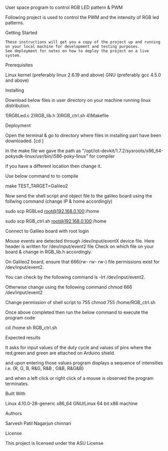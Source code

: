User space program to control RGB LED pattern & PWM

   Following project is used to control the PWM and the intensity of RGB led patterns.

Getting Started

    These instructions will get you a copy of the project up and running on your local machine for development and testing purposes. 
    See deployment for notes on how to deploy the project on a live system.

Prerequisites

  Linux kernel (preferably linux 2.6.19 and above)
  GNU (preferably gcc 4.5.0 and above)

Installing

Download below files in user directory on your machine running linux distribution.

   1)RGBLed.c
   2)RGB_lib.h
   3)RGB_ctrl.sh
   4)Makefile


Deployment

   Open the terminal & go to directory where files in installing part have been downloaded. [cd <Directory name>] 

   In the make file we gave the path as "/opt/iot-devkit/1.7.2/sysroots/x86_64-pokysdk-linux/usr/bin/i586-poky-linux" for compiler

   if you have a different location then change it.
   
   Use below command to to compile 
 
   make TEST_TARGET=Galileo2

   Now send the shell script and object file to the galileo
   board using the follwing command (change IP & home
   accordingly)

   sudo scp RGBLed root@192.168.0.100:/home

   sudo scp RGB_ctrl.sh root@192.168.0.100:/home

   Connect to Galileo board with root login

   Mouse events are detected through /dev/input/eventX device
   file. Here header is written for /dev/input/event2 file
   Check on which file on your board & change in RGB_lib.h
   accordingly.

   On Galileo2 board, ensure that 666(rw- rw- rw-) file
   permissions exist for /dev/input/event2.

   You can check by the following command 
   ls -lrt /dev/input/event2. 

   Otherwise change using the following command 
   chmod 666 /dev/input/event2

   Change permission of shell script to 755
   chmod 755 /home/RGB_ctrl.sh

   Once above completed then run the below command to execute
   the program code
   
   cd /home
   sh RGB_ctrl.sh


Expected results

   It asks for input values of the duty cycle and values of pins where the red,green and green are attached on Arduino shield.

   and upon entering those values program displays a sequence of intensities i.e. {R, G, B, R&G, R&B , G&B, R&G&B}

   and when a left click or right click of a mouse is observed the program terminates.
  

Built With

  Linux 4.10.0-28-generic
  x86_64 GNU/Linux
  64 bit x86 machine

Authors

Sarvesh Patil 
Nagarjun chinnari 

License

This project is licensed under the ASU License

